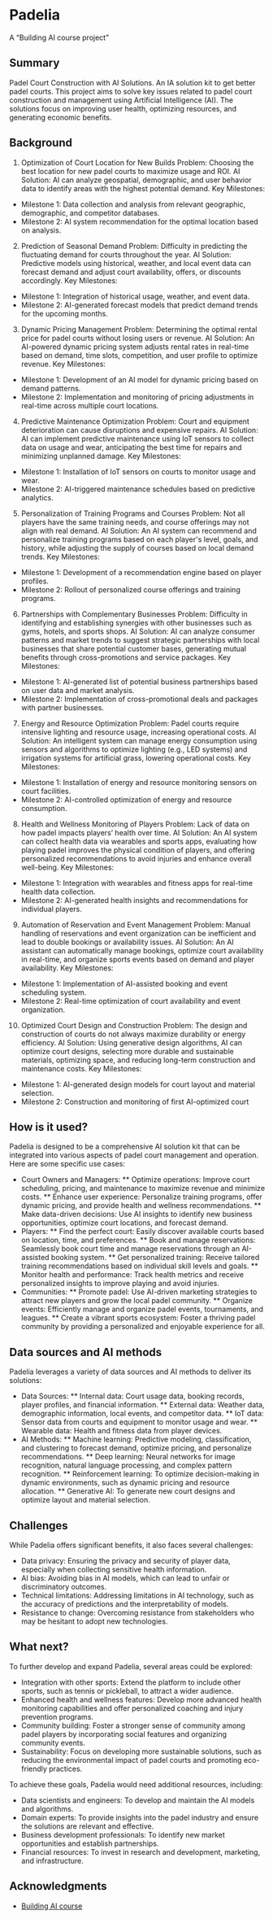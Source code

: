 # Padelia

A “Building AI course project” 

## Summary

Padel Court Construction with AI Solutions. An IA solution kit to get better padel courts. 
This project aims to solve key issues related to padel court construction and management using Artificial Intelligence (AI). The solutions focus on improving user health, optimizing resources, and generating economic benefits.

## Background

1. Optimization of Court Location for New Builds
Problem: Choosing the best location for new padel courts to maximize usage and ROI.
AI Solution: AI can analyze geospatial, demographic, and user behavior data to identify areas with the highest potential demand.
Key Milestones:

* Milestone 1: Data collection and analysis from relevant geographic, demographic, and competitor databases.
* Milestone 2: AI system recommendation for the optimal location based on analysis.
2. Prediction of Seasonal Demand
Problem: Difficulty in predicting the fluctuating demand for courts throughout the year.
AI Solution: Predictive models using historical, weather, and local event data can forecast demand and adjust court availability, offers, or discounts accordingly.
Key Milestones:

* Milestone 1: Integration of historical usage, weather, and event data.
* Milestone 2: AI-generated forecast models that predict demand trends for the upcoming months.
3. Dynamic Pricing Management
Problem: Determining the optimal rental price for padel courts without losing users or revenue.
AI Solution: An AI-powered dynamic pricing system adjusts rental rates in real-time based on demand, time slots, competition, and user profile to optimize revenue.
Key Milestones:

* Milestone 1: Development of an AI model for dynamic pricing based on demand patterns.
* Milestone 2: Implementation and monitoring of pricing adjustments in real-time across multiple court locations.
4. Predictive Maintenance Optimization
Problem: Court and equipment deterioration can cause disruptions and expensive repairs.
AI Solution: AI can implement predictive maintenance using IoT sensors to collect data on usage and wear, anticipating the best time for repairs and minimizing unplanned damage.
Key Milestones:

* Milestone 1: Installation of IoT sensors on courts to monitor usage and wear.
* Milestone 2: AI-triggered maintenance schedules based on predictive analytics.
5. Personalization of Training Programs and Courses
Problem: Not all players have the same training needs, and course offerings may not align with real demand.
AI Solution: An AI system can recommend and personalize training programs based on each player's level, goals, and history, while adjusting the supply of courses based on local demand trends.
Key Milestones:

* Milestone 1: Development of a recommendation engine based on player profiles.
* Milestone 2: Rollout of personalized course offerings and training programs.
6. Partnerships with Complementary Businesses
Problem: Difficulty in identifying and establishing synergies with other businesses such as gyms, hotels, and sports shops.
AI Solution: AI can analyze consumer patterns and market trends to suggest strategic partnerships with local businesses that share potential customer bases, generating mutual benefits through cross-promotions and service packages.
Key Milestones:

* Milestone 1: AI-generated list of potential business partnerships based on user data and market analysis.
* Milestone 2: Implementation of cross-promotional deals and packages with partner businesses.
7. Energy and Resource Optimization
Problem: Padel courts require intensive lighting and resource usage, increasing operational costs.
AI Solution: An intelligent system can manage energy consumption using sensors and algorithms to optimize lighting (e.g., LED systems) and irrigation systems for artificial grass, lowering operational costs.
Key Milestones:

* Milestone 1: Installation of energy and resource monitoring sensors on court facilities.
* Milestone 2: AI-controlled optimization of energy and resource consumption.
8. Health and Wellness Monitoring of Players
Problem: Lack of data on how padel impacts players’ health over time.
AI Solution: An AI system can collect health data via wearables and sports apps, evaluating how playing padel improves the physical condition of players, and offering personalized recommendations to avoid injuries and enhance overall well-being.
Key Milestones:

* Milestone 1: Integration with wearables and fitness apps for real-time health data collection.
* Milestone 2: AI-generated health insights and recommendations for individual players.
9. Automation of Reservation and Event Management
Problem: Manual handling of reservations and event organization can be inefficient and lead to double bookings or availability issues.
AI Solution: An AI assistant can automatically manage bookings, optimize court availability in real-time, and organize sports events based on demand and player availability.
Key Milestones:

* Milestone 1: Implementation of AI-assisted booking and event scheduling system.
* Milestone 2: Real-time optimization of court availability and event organization.
10. Optimized Court Design and Construction
Problem: The design and construction of courts do not always maximize durability or energy efficiency.
AI Solution: Using generative design algorithms, AI can optimize court designs, selecting more durable and sustainable materials, optimizing space, and reducing long-term construction and maintenance costs.
Key Milestones:

* Milestone 1: AI-generated design models for court layout and material selection.
* Milestone 2: Construction and monitoring of first AI-optimized court


## How is it used?

Padelia is designed to be a comprehensive AI solution kit that can be integrated into various aspects of padel court management and operation. Here are some specific use cases:

* Court Owners and Managers:
** Optimize operations: Improve court scheduling, pricing, and maintenance to maximize revenue and minimize costs.
** Enhance user experience: Personalize training programs, offer dynamic pricing, and provide health and wellness recommendations.
** Make data-driven decisions: Use AI insights to identify new business opportunities, optimize court locations, and forecast demand.
* Players:
** Find the perfect court: Easily discover available courts based on location, time, and preferences.
** Book and manage reservations: Seamlessly book court time and manage reservations through an AI-assisted booking system.
** Get personalized training: Receive tailored training recommendations based on individual skill levels and goals.
** Monitor health and performance: Track health metrics and receive personalized insights to improve playing and avoid injuries.
* Communities:
** Promote padel: Use AI-driven marketing strategies to attract new players and grow the local padel community.
** Organize events: Efficiently manage and organize padel events, tournaments, and leagues.
** Create a vibrant sports ecosystem: Foster a thriving padel community by providing a personalized and enjoyable experience for all.


## Data sources and AI methods
Padelia leverages a variety of data sources and AI methods to deliver its solutions:

* Data Sources:
** Internal data: Court usage data, booking records, player profiles, and financial information.
** External data: Weather data, demographic information, local events, and competitor data.
** IoT data: Sensor data from courts and equipment to monitor usage and wear.
** Wearable data: Health and fitness data from player devices.
* AI Methods:
** Machine learning: Predictive modeling, classification, and clustering to forecast demand, optimize pricing, and personalize recommendations.
** Deep learning: Neural networks for image recognition, natural language processing, and complex pattern recognition.
** Reinforcement learning: To optimize decision-making in dynamic environments, such as dynamic pricing and resource allocation.
** Generative AI: To generate new court designs and optimize layout and material selection.

## Challenges

While Padelia offers significant benefits, it also faces several challenges:

* Data privacy: Ensuring the privacy and security of player data, especially when collecting sensitive health information.
* AI bias: Avoiding bias in AI models, which can lead to unfair or discriminatory outcomes.
* Technical limitations: Addressing limitations in AI technology, such as the accuracy of predictions and the interpretability of models.
* Resistance to change: Overcoming resistance from stakeholders who may be hesitant to adopt new technologies.

## What next?

To further develop and expand Padelia, several areas could be explored:

* Integration with other sports: Extend the platform to include other sports, such as tennis or pickleball, to attract a wider audience.
* Enhanced health and wellness features: Develop more advanced health monitoring capabilities and offer personalized coaching and injury prevention programs.
* Community building: Foster a stronger sense of community among padel players by incorporating social features and organizing community events.
* Sustainability: Focus on developing more sustainable solutions, such as reducing the environmental impact of padel courts and promoting eco-friendly practices.

To achieve these goals, Padelia would need additional resources, including:

* Data scientists and engineers: To develop and maintain the AI models and algorithms.
* Domain experts: To provide insights into the padel industry and ensure the solutions are relevant and effective.
* Business development professionals: To identify new market opportunities and establish partnerships.
* Financial resources: To invest in research and development, marketing, and infrastructure.

## Acknowledgments

* [Building AI course](https://buildingai.elementsofai.com/)
